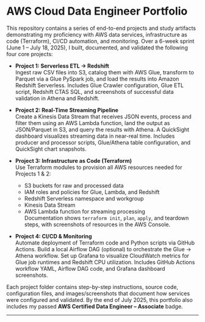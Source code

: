 # AWS Cloud Data Engineer Portfolio

This repository contains a series of end-to-end projects and study artifacts demonstrating my proficiency with AWS data services, infrastructure as code (Terraform), CI/CD automation, and monitoring. Over a 6-week sprint (June 1 – July 18, 2025), I built, documented, and validated the following four core projects:

- **Project 1: Serverless ETL → Redshift**  
  Ingest raw CSV files into S3, catalog them with AWS Glue, transform to Parquet via a Glue PySpark job, and load the results into Amazon Redshift Serverless. Includes Glue Crawler configuration, Glue ETL script, Redshift CTAS SQL, and screenshots of successful data validation in Athena and Redshift.

- **Project 2: Real-Time Streaming Pipeline**  
  Create a Kinesis Data Stream that receives JSON events, process and filter them using an AWS Lambda function, land the output as JSON/Parquet in S3, and query the results with Athena. A QuickSight dashboard visualizes streaming data in near-real time. Includes producer and processor scripts, Glue/Athena table configuration, and QuickSight chart snapshots.

- **Project 3: Infrastructure as Code (Terraform)**  
  Use Terraform modules to provision all AWS resources needed for Projects 1 & 2:  
  - S3 buckets for raw and processed data  
  - IAM roles and policies for Glue, Lambda, and Redshift  
  - Redshift Serverless namespace and workgroup  
  - Kinesis Data Stream  
  - AWS Lambda function for streaming processing  
  Documentation shows `terraform init`, `plan`, `apply`, and teardown steps, with screenshots of resources in the AWS Console.

- **Project 4: CI/CD & Monitoring**  
  Automate deployment of Terraform code and Python scripts via GitHub Actions. Build a local Airflow DAG (optional) to orchestrate the Glue → Athena workflow. Set up Grafana to visualize CloudWatch metrics for Glue job runtimes and Redshift CPU utilization. Includes GitHub Actions workflow YAML, Airflow DAG code, and Grafana dashboard screenshots.

Each project folder contains step-by-step instructions, source code, configuration files, and images/screenshots that document how services were configured and validated. By the end of July 2025, this portfolio also includes my passed **AWS Certified Data Engineer – Associate** badge.

---
